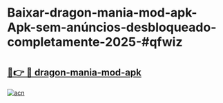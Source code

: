 # Baixar-dragon-mania-mod-apk-Apk-sem-anúncios-desbloqueado-completamente-2025-#qfwiz

# <h2><a href="https://ainizakaria.my?title=dragon-mania-mod-apk&ref=24M">🔗👉 🔴 dragon-mania-mod-apk</a></h2>

[![acn](https://github.com/user-attachments/assets/0f9c940e-d8b0-45ae-aac7-cd30a18b3e1c)](https://ainizakaria.my?title=dragon-mania-mod-apk&ref=24M)

